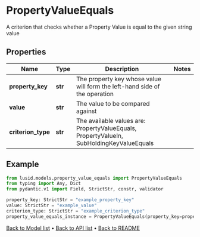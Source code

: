 # PropertyValueEquals

A criterion that checks whether a Property Value is equal to the given string value
## Properties
Name | Type | Description | Notes
------------ | ------------- | ------------- | -------------
**property_key** | **str** | The property key whose value will form the left-hand side of the operation | 
**value** | **str** | The value to be compared against | 
**criterion_type** | **str** | The available values are: PropertyValueEquals, PropertyValueIn, SubHoldingKeyValueEquals | 
## Example

```python
from lusid.models.property_value_equals import PropertyValueEquals
from typing import Any, Dict
from pydantic.v1 import Field, StrictStr, constr, validator

property_key: StrictStr = "example_property_key"
value: StrictStr = "example_value"
criterion_type: StrictStr = "example_criterion_type"
property_value_equals_instance = PropertyValueEquals(property_key=property_key, value=value, criterion_type=criterion_type)

```

[Back to Model list](../README.md#documentation-for-models) &#8226; [Back to API list](../README.md#documentation-for-api-endpoints) &#8226; [Back to README](../README.md)

